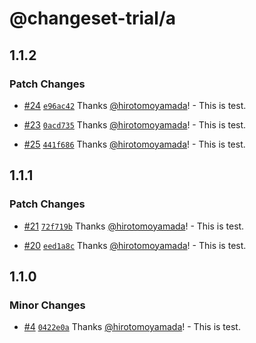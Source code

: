 # @changeset-trial/a

## 1.1.2

### Patch Changes

- [#24](https://github.com/hirotomoyamada/changeset-trial/pull/24) [`e96ac42`](https://github.com/hirotomoyamada/changeset-trial/commit/e96ac42ccc04e3ce1ed6a97f754ea0106ef7ed8c) Thanks [@hirotomoyamada](https://github.com/hirotomoyamada)! - This is test.

- [#23](https://github.com/hirotomoyamada/changeset-trial/pull/23) [`0acd735`](https://github.com/hirotomoyamada/changeset-trial/commit/0acd735bd8c02d4b808d6cde775e3f8ac3aa61ec) Thanks [@hirotomoyamada](https://github.com/hirotomoyamada)! - This is test.

- [#25](https://github.com/hirotomoyamada/changeset-trial/pull/25) [`441f686`](https://github.com/hirotomoyamada/changeset-trial/commit/441f686b387247f90a9759bcc009fc171ade4eee) Thanks [@hirotomoyamada](https://github.com/hirotomoyamada)! - This is test.

## 1.1.1

### Patch Changes

- [#21](https://github.com/hirotomoyamada/changeset-trial/pull/21) [`72f719b`](https://github.com/hirotomoyamada/changeset-trial/commit/72f719bd687b976f30a8cd5c83e8476e38401c2f) Thanks [@hirotomoyamada](https://github.com/hirotomoyamada)! - This is test.

- [#20](https://github.com/hirotomoyamada/changeset-trial/pull/20) [`eed1a8c`](https://github.com/hirotomoyamada/changeset-trial/commit/eed1a8c19c10d84aead90344483209e8a5019ef2) Thanks [@hirotomoyamada](https://github.com/hirotomoyamada)! - This is test.

## 1.1.0

### Minor Changes

- [#4](https://github.com/hirotomoyamada/changeset-trial/pull/4) [`0422e0a`](https://github.com/hirotomoyamada/changeset-trial/commit/0422e0a4d5c483b784def26e15b2f5528548c45d) Thanks [@hirotomoyamada](https://github.com/hirotomoyamada)! - This is test.
